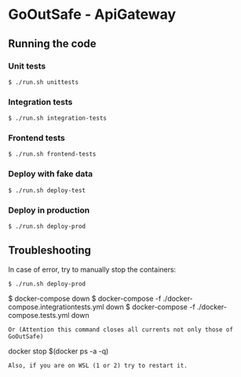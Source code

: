# GoOutSafe - ApiGateway

## Running the code

### Unit tests

```
$ ./run.sh unittests
```

### Integration tests

```
$ ./run.sh integration-tests
```

### Frontend tests

```
$ ./run.sh frontend-tests
```

### Deploy with fake data

```
$ ./run.sh deploy-test
```

### Deploy in production

```
$ ./run.sh deploy-prod
```

## Troubleshooting
In case of error, try to manually stop the containers:
```
$ ./run.sh deploy-prod
```
$ docker-compose down
$ docker-compose -f ./docker-compose.integrationtests.yml down
$ docker-compose -f ./docker-compose.tests.yml down
```
Or (Attention this command closes all currents not only those of GoOutSafe) 
```
docker stop $(docker ps -a -q) 
```
Also, if you are on WSL (1 or 2) try to restart it.

